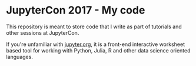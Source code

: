 # JupyterCon 2017 - My code

This repository is meant to store code that I write as part of tutorials and
other sessions at JupyterCon.

If you're unfamiliar with [jupyter.org](Jupyter), it is a front-end interactive
worksheet based tool for working with Python, Julia, R and other data
science oriented languages.  
